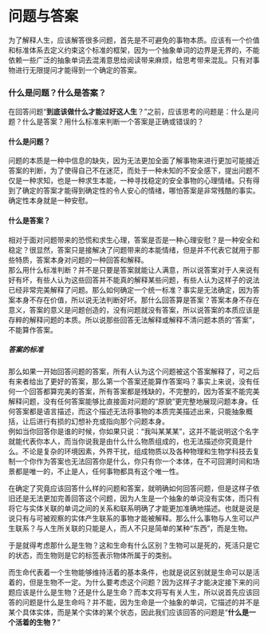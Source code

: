 # 问题与答案
为了解释人生，应该解答很多问题，首先是不可避免的事物本质。应该有一个价值和标准体系去定义约束这个标准的框架，因为一个抽象单词的边界是无界的，不能依赖一些广泛的抽象单词去混淆意思给阅读带来麻烦，给思考带来混乱。只有对事物进行无限提问才能得到一个确定的答案。

### 什么是问题？什么是答案？
在回答问题“**到底该做什么才能过好这人生**？”之前，应该思考的问题是：什么是问题？什么是答案？用什么标准来判断一个答案是正确或错误的？  

#### 什么是问题？
问题的本质是一种中信息的缺失，因为无法更加全面了解事物来进行更加可能接近答案的判断，为了使得自己不在迷茫，而处于一种未知的不安全感下，提出问题不仅是一种求知，也是一种求生本能，一种寻找稳定的安全事物的心理情绪。只有得到了确定的答案才能得到确定性的令人安心的情绪，哪怕答案是非常残酷的事实。确定性本身就是一种安慰。  

#### 什么是答案？
相对于面对问题带来的恐慌和求生心理，答案是否是一种心理安慰？是一种安全和稳定？很显然，答案只是接解决了问题带来的本能情绪，但是并不代表它就用于那些特质，答案本身对问题的一种回答和解释。  
那么用什么标准判断？并不是只要是答案就能让人满意，所以说答案对于人来说有好有坏，有些人认为这些回答并不能真的解释某些问题，有些人认为这样子的说法已经非常完美解释了问题。那么如何确定一个统一标准？事实是无法确定，因为答案本身不存在价值，所以说无法判断好坏。那什么回答算是答案？答案本身不存在意义，答案的意义是问题创造的，没有问题就没有答案，所以说答案的本质应该是存粹的解释问题的本质。所以说那些回答无法解释或解释不清问题本质的“答案”，不能算作答案。  

##### 答案的标准
那么如果一开始回答问题的答案，所有人认为这个问题被这个答案解释了，可之后有来者给出了更好的答案，那么第一个答案还能算作答案吗？事实上来说，没有任何一个回答都算完美的答案，所有答案都是残缺的，不完整的，因为答案不能完美解释问题，没有任何答案能够比直接面对问题的“原貌”更完整地展现问题本身。任何答案都是语言描述，而这个描述无法将事物的本质完美描述出来，只能抽象概括，让后进行有损的幻想补充或指向那个问题本身。  
例如当你回答你是谁的时候，你如果只说：“我叫某某某”，这并不能说明这个名字就能代表你本人，而当你说我是由什么什么物质组成的，也无法描述你究竟是什么。不论是复杂的环境因素，外界干扰，组成物质以及各种物理和生物学科技去复制一个你作为答案也无法回答你是什么，你只有你一个本体，在不可回溯时间和场景都是唯一的，不止是人，任何事物都具有这个唯一性。    

在确定了究竟应该回答什么样的问题和答案，就明确如何回答问题，但是这样子依旧还是无法更加完善回答这个问题，因为人生是一个抽象的单词没有实体，而只有将它与实体关联的单词之间的关系和联系明确了才能更加准确地描述。也就是说是说只有与可被观察的实体产生联系的事物才能被解释。那么什么事物与人生可以产生联系？与人生所关联的只能是人，而人不只是简单的某种“东西”，而是生物。  

于是就得考虑那什么是生物？这和生命有什么区别？生物可以是死的，死活只是它的状态，而生物则是它的标签表示物体所属于的类别。

而生命代表着一个生物能够维持活着的基本条件，也就是说区别就是生命可以是活着的，但是生物不一定。为什么要考虑这个问题？因为这样子才能决定接下来的问题应该是什么是生物？还是什么是生命？而本文将写有关人生，所以说首先应该回答的问题是什么是生命吗？并不能，因为生命是一个抽象的单词，它描述的并不是某个具体实体，而是某个实体的某个状态，因此我们应该回答的问题是“**什么是一个活着的生物？**”  

